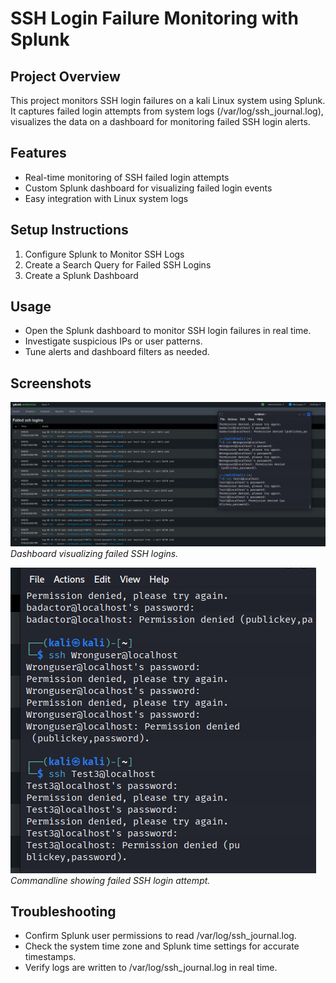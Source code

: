 # SSH Login Failure Monitoring with Splunk

## Project Overview
This project monitors SSH login failures on a kali Linux system using Splunk. It captures failed login attempts from system logs (/var/log/ssh_journal.log), visualizes the data on a dashboard for monitoring failed SSH login alerts.
## Features
- Real-time monitoring of SSH failed login attempts
- Custom Splunk dashboard for visualizing failed login events
- Easy integration with Linux system logs

## Setup Instructions

1. Configure Splunk to Monitor SSH Logs
2. Create a Search Query for Failed SSH Logins
3. Create a Splunk Dashboard


## Usage
- Open the Splunk dashboard to monitor SSH login failures in real time.
- Investigate suspicious IPs or user patterns.
- Tune alerts and dashboard filters as needed.

## Screenshots

![Dashboard View](../../screenshots/dashboard_view.png)
*Dashboard visualizing failed SSH logins.*



![failed SSH Login Attempt](../../screenshots/commandline_sshlogin_attempt.png) 
*Commandline showing failed SSH login attempt.*

## Troubleshooting
- Confirm Splunk user permissions to read /var/log/ssh_journal.log.
- Check the system time zone and Splunk time settings for accurate timestamps.
- Verify logs are written to /var/log/ssh_journal.log in real time.



